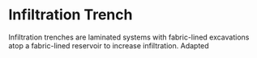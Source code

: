 # Infiltration Trench
Infiltration trenches are laminated systems with fabric-lined excavations atop a fabric-lined reservoir to increase infiltration. Adapted
